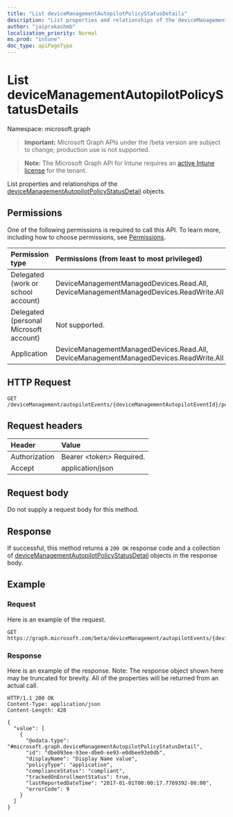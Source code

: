```yaml
---
title: "List deviceManagementAutopilotPolicyStatusDetails"
description: "List properties and relationships of the deviceManagementAutopilotPolicyStatusDetail objects."
author: "jaiprakashmb"
localization_priority: Normal
ms.prod: "intune"
doc_type: apiPageType
---
```


# List deviceManagementAutopilotPolicyStatusDetails

Namespace: microsoft.graph

> **Important:** Microsoft Graph APIs under the /beta version are subject to change; production use is not supported.

> **Note:** The Microsoft Graph API for Intune requires an [active Intune license](https://go.microsoft.com/fwlink/?linkid=839381) for the tenant.

List properties and relationships of the [deviceManagementAutopilotPolicyStatusDetail](../resources/intune-troubleshooting-devicemanagementautopilotpolicystatusdetail.md) objects.

## Permissions
One of the following permissions is required to call this API. To learn more, including how to choose permissions, see [Permissions](/graph/permissions-reference).

|Permission type|Permissions (from least to most privileged)|
|:---|:---|
|Delegated (work or school account)|DeviceManagementManagedDevices.Read.All, DeviceManagementManagedDevices.ReadWrite.All|
|Delegated (personal Microsoft account)|Not supported.|
|Application|DeviceManagementManagedDevices.Read.All, DeviceManagementManagedDevices.ReadWrite.All|

## HTTP Request
<!-- {
  "blockType": "ignored"
}
-->
``` http
GET /deviceManagement/autopilotEvents/{deviceManagementAutopilotEventId}/policyStatusDetails
```

## Request headers
|Header|Value|
|:---|:---|
|Authorization|Bearer &lt;token&gt; Required.|
|Accept|application/json|

## Request body
Do not supply a request body for this method.

## Response
If successful, this method returns a `200 OK` response code and a collection of [deviceManagementAutopilotPolicyStatusDetail](../resources/intune-troubleshooting-devicemanagementautopilotpolicystatusdetail.md) objects in the response body.

## Example

### Request
Here is an example of the request.
``` http
GET https://graph.microsoft.com/beta/deviceManagement/autopilotEvents/{deviceManagementAutopilotEventId}/policyStatusDetails
```

### Response
Here is an example of the response. Note: The response object shown here may be truncated for brevity. All of the properties will be returned from an actual call.
``` http
HTTP/1.1 200 OK
Content-Type: application/json
Content-Length: 428

{
  "value": [
    {
      "@odata.type": "#microsoft.graph.deviceManagementAutopilotPolicyStatusDetail",
      "id": "dbe093ee-93ee-dbe0-ee93-e0dbee93e0db",
      "displayName": "Display Name value",
      "policyType": "application",
      "complianceStatus": "compliant",
      "trackedOnEnrollmentStatus": true,
      "lastReportedDateTime": "2017-01-01T00:00:17.7769392-08:00",
      "errorCode": 9
    }
  ]
}
```

